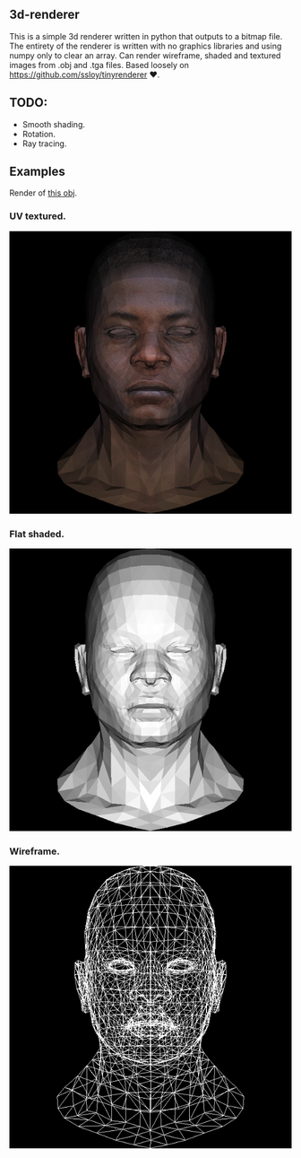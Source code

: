 ## 3d-renderer
This is a simple 3d renderer written in python that outputs to a bitmap file. The entirety of the renderer is written with no graphics libraries and using numpy only to clear an array. Can render wireframe, shaded and textured images from .obj and .tga files. Based loosely on https://github.com/ssloy/tinyrenderer ❤️. 
## TODO:
- Smooth shading.
- Rotation.
- Ray tracing.

## Examples
Render of [this obj](https://github.com/ssloy/tinyrenderer/blob/f6fecb7ad493264ecd15e230411bfb1cca539a12/obj/african_head.obj). 
### UV textured.
![](renders/shaded.bmp)
### Flat shaded.
![](renders/out.bmp) 
### Wireframe.
![](renders/wire.bmp) 
 
